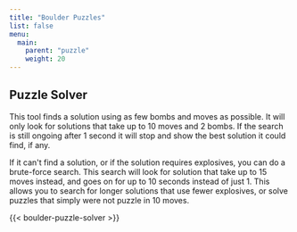 ```yaml
---
title: "Boulder Puzzles"
list: false
menu:
  main:
    parent: "puzzle"
    weight: 20
---
```


## Puzzle Solver

This tool finds a solution using as few bombs and moves as possible.
It will only look for solutions that take up to 10 moves and 2 bombs.
If the search is still ongoing after 1 second it will stop and show the best solution it could find, if any.

If it can't find a solution, or if the solution requires explosives, you can do a brute-force search.
This search will look for solution that take up to 15 moves instead, and goes on for up to 10 seconds instead of just 1.
This allows you to search for longer solutions that use fewer explosives, or solve puzzles that simply were not puzzle in 10 moves.

{{< boulder-puzzle-solver >}}
